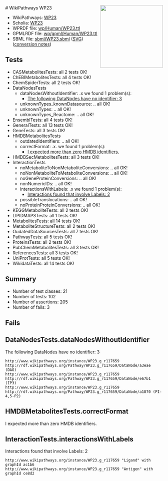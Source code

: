 <img style="float: right; width: 200px" src="../logo.png" />
# WikiPathways WP23

* WikiPathways: [WP23](https://identifiers.org/wikipathways:WP23)
* Scholia: [WP23](https://scholia.toolforge.org/wikipathways/WP23)
* WPRDF file: [wp/Human/WP23.ttl](../wp/Human/WP23.ttl)
* GPMLRDF file: [wp/gpml/Human/WP23.ttl](../wp/gpml/Human/WP23.ttl)
* SBML file: [sbml/WP23.sbml](../sbml/WP23.sbml) ([SVG](../sbml/WP23.svg)) ([conversion notes](../sbml/WP23.txt))

## Tests
* CASMetabolitesTests: all 2 tests OK!
* ChEBIMetabolitesTests: all 4 tests OK!
* ChemSpiderTests: all 2 tests OK!
* DataNodesTests
    * dataNodesWithoutIdentifier: .x we found 1 problem(s):
        * [The following DataNodes have no identifier: 3](#d2d32fa2)
    * unknownTypes_knownDatasource: .. all OK!
    * unknownTypes: .. all OK!
    * unknownTypes_Reactome: .. all OK!
* EnsemblTests: all 4 tests OK!
* GeneralTests: all 13 tests OK!
* GeneTests: all 3 tests OK!
* HMDBMetabolitesTests
    * outdatedIdentifiers: .. all OK!
    * correctFormat: .x. we found 1 problem(s):
        * [I expected more than zero HMDB identifiers.](#ad154c1e)
* HMDBSecMetabolitesTests: all 3 tests OK!
* InteractionTests
    * noMetaboliteToNonMetaboliteConversions: .. all OK!
    * noNonMetaboliteToMetaboliteConversions: .. all OK!
    * noGeneProteinConversions: .. all OK!
    * nonNumericIDs: .. all OK!
    * interactionsWithLabels: .x we found 1 problem(s):
        * [Interactions found that involve Labels: 2](#630d2679)
    * possibleTranslocations: .. all OK!
    * noProteinProteinConversions: .. all OK!
* KEGGMetaboliteTests: all 2 tests OK!
* LIPIDMAPSTests: all 1 tests OK!
* MetabolitesTests: all 14 tests OK!
* MetaboliteStructureTests: all 2 tests OK!
* OudatedDataSourcesTests: all 7 tests OK!
* PathwayTests: all 5 tests OK!
* ProteinsTests: all 2 tests OK!
* PubChemMetabolitesTests: all 3 tests OK!
* ReferencesTests: all 3 tests OK!
* UniProtTests: all 5 tests OK!
* WikidataTests: all 14 tests OK!


## Summary

* Number of test classes: 21
* Number of tests: 102
* Number of assertions: 205
* Number of fails: 3

## Fails

<a name="d2d32fa2" />

## DataNodesTests.dataNodesWithoutIdentifier

The following DataNodes have no identifier: 3
```
http://www.wikipathways.org/instance/WP23.g_r117659 http://rdf.wikipathways.org/Pathway/WP23.g_r117659/DataNode/a3eae (DAG)
http://www.wikipathways.org/instance/WP23.g_r117659 http://rdf.wikipathways.org/Pathway/WP23.g_r117659/DataNode/e67b1 (IP3)
http://www.wikipathways.org/instance/WP23.g_r117659 http://rdf.wikipathways.org/Pathway/WP23.g_r117659/DataNode/a1870 (PI-4,5-P2)
```

<a name="ad154c1e" />

## HMDBMetabolitesTests.correctFormat

I expected more than zero HMDB identifiers.
<a name="630d2679" />

## InteractionTests.interactionsWithLabels

Interactions found that involve Labels: 2
```
http://www.wikipathways.org/instance/WP23.g_r117659 "Ligand" with graphId ac1b6
http://www.wikipathways.org/instance/WP23.g_r117659 "Antigen" with graphId ce8d2
```

